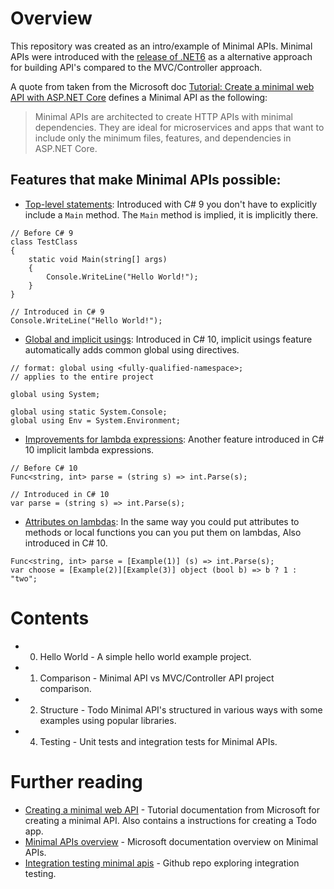 # Overview

This repository was created as an intro/example of Minimal APIs. Minimal APIs were introduced with the [release of .NET6](https://devblogs.microsoft.com/dotnet/announcing-net-6/) as a alternative approach for building API's compared to the MVC/Controller approach. 

A quote from taken from the Microsoft doc [Tutorial: Create a minimal web API with ASP.NET Core](https://docs.microsoft.com/en-us/aspnet/core/tutorials/min-web-api?view=aspnetcore-6.0&tabs=visual-studio) defines a Minimal API as the following:

> Minimal APIs are architected to create HTTP APIs with minimal dependencies. They are ideal for microservices and apps that want to include only the minimum files, features, and dependencies in ASP.NET Core.

## Features that make Minimal APIs possible:

- [Top-level statements](https://docs.microsoft.com/en-us/dotnet/csharp/fundamentals/program-structure/top-level-statements): Introduced with C# 9 you don't have to explicitly include a `Main` method. The `Main` method is implied, it is implicitly there.

```
// Before C# 9
class TestClass
{
    static void Main(string[] args)
    {
        Console.WriteLine("Hello World!");
    }
}
```
```
// Introduced in C# 9
Console.WriteLine("Hello World!");
```
- [Global and implicit usings](https://devblogs.microsoft.com/dotnet/welcome-to-csharp-10/#global-and-implicit-usings): Introduced in C# 10, implicit usings feature automatically adds common global using directives.
```
// format: global using <fully-qualified-namespace>;
// applies to the entire project

global using System;

global using static System.Console;
global using Env = System.Environment;
```
- [Improvements for lambda expressions](https://devblogs.microsoft.com/dotnet/welcome-to-csharp-10/#improvements-for-lambda-expressions-and-method-groups): Another feature introduced in C# 10 implicit lambda expressions.
```
// Before C# 10
Func<string, int> parse = (string s) => int.Parse(s);
```
```
// Introduced in C# 10
var parse = (string s) => int.Parse(s);
```
- [Attributes on lambdas](https://devblogs.microsoft.com/dotnet/welcome-to-csharp-10/#attributes-on-lambdas): In the same way you could put attributes to methods or local functions you can you put them on lambdas, Also introduced in C# 10.
```
Func<string, int> parse = [Example(1)] (s) => int.Parse(s);
var choose = [Example(2)][Example(3)] object (bool b) => b ? 1 : "two";
```

# Contents

- 0. Hello World - A simple hello world example project.
- 1. Comparison - Minimal API vs MVC/Controller API project comparison.
- 2. Structure - Todo Minimal API's structured in various ways with some examples using popular libraries.
- 4. Testing - Unit tests and integration tests for Minimal APIs.



# Further reading

- [Creating a minimal web API](https://docs.microsoft.com/en-us/aspnet/core/tutorials/min-web-api?view=aspnetcore-6.0&tabs=visual-studio) - Tutorial documentation from Microsoft for creating a minimal API. Also contains a instructions for creating a Todo app.
 - [Minimal APIs overview](https://docs.microsoft.com/en-us/aspnet/core/fundamentals/minimal-apis?view=aspnetcore-6.0) - Microsoft documentation overview on Minimal APIs.
- [Integration testing minimal apis](https://github.com/martincostello/dotnet-minimal-api-integration-testing) - Github repo exploring integration testing.
